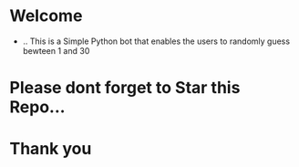 # Welcome
- ..
    This is a Simple Python bot that enables the users to randomly guess bewteen 1 and 30
# Please dont forget to Star this Repo...
# Thank you
